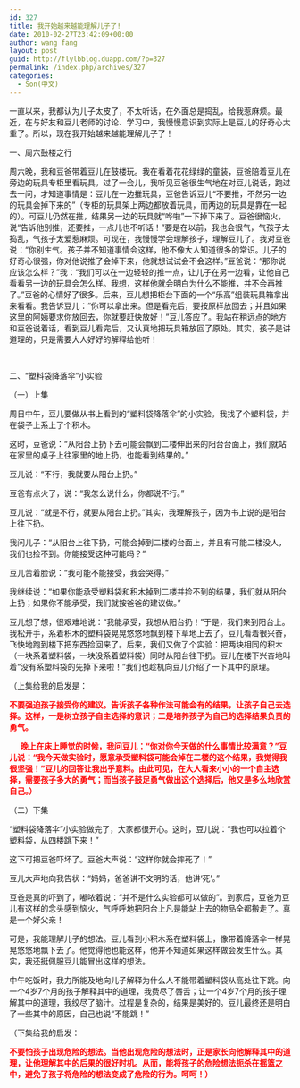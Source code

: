 ```yaml
---
id: 327
title: 我开始越来越能理解儿子了!
date: 2010-02-27T23:42:09+00:00
author: wang fang
layout: post
guid: http://flylbblog.duapp.com/?p=327
permalink: /index.php/archives/327
categories:
  - Son(中文)
---
```

一直以来，我都认为儿子太皮了，不太听话，在外面总是捣乱，给我惹麻烦。最近，在与好友和豆儿老师的讨论、学习中，我慢慢意识到实际上是豆儿的好奇心太重了。所以，现在我开始越来越能理解儿子了！

一、周六鼓楼之行

周六晚，我和豆爸带着豆儿在鼓楼玩。我在看着花花绿绿的童装，豆爸陪着豆儿在旁边的玩具专柜里看玩具。过了一会儿，我听见豆爸很生气地在对豆儿说话，跑过去一问，才知道事情是：豆儿在一边推玩具，豆爸告诉豆儿“不要推，不然另一边的玩具会掉下来的”（专柜的玩具架上两边都放着玩具，而两边的玩具是靠在一起的）。可豆儿仍然在推，结果另一边的玩具就“哗啦”一下掉下来了。豆爸很恼火，说“告诉他别推，还要推，一点儿也不听话！”要是在以前，我也会很气，气孩子太捣乱，气孩子太爱惹麻烦。可现在，我慢慢学会理解孩子，理解豆儿了。我对豆爸说：“你别生气。孩子并不知道事情会这样，他不像大人知道很多的常识。儿子的好奇心很强，你对他说推了会掉下来，他就想试试会不会这样。”豆爸说：“那你说应该怎么样？”我：“我们可以在一边轻轻的推一点，让儿子在另一边看，让他自己看看另一边的玩具会怎么样。我想，这样他就会明白为什么不能推，并不会再推了。”豆爸的心情好了很多。后来，豆儿想把柜台下面的一个“乐高”组装玩具箱拿出来看看。我告诉豆儿：“你可以拿出来。但是看完后，要按原样放回去；并且如果这里的阿姨要求你放回去，你就要赶快放好！”豆儿答应了。我站在稍远点的地方和豆爸说着话，看到豆儿看完后，又认真地把玩具箱放回了原处。其实，孩子是讲道理的，只是需要大人好好的解释给他听！

&nbsp;

二、“塑料袋降落伞”小实验

（一）上集

周日中午，豆儿要做从书上看到的“塑料袋降落伞”的小实验。我找了个塑料袋，并在袋子上系上了个积木。

这时，豆爸说：“从阳台上扔下去可能会飘到二楼伸出来的阳台台面上，我们就站在家里的桌子上往家里的地上扔，也能看到结果的。”

豆儿说：“不行，我就要从阳台上扔。”

豆爸有点火了，说：“我怎么说什么，你都说不行。”

豆儿说：“就是不行，就要从阳台上扔。”其实，我理解孩子，因为书上说的是阳台上往下扔。

我问儿子：“从阳台上往下扔，可能会掉到二楼的台面上，并且有可能二楼没人，我们也捡不到。你能接受这种可能吗？”

豆儿苦着脸说：“我可能不能接受，我会哭得。”

我继续说：“如果你能承受塑料袋和积木掉到二楼并捡不到的结果，我们就从阳台上扔；如果你不能承受，我们就按爸爸的建议做。”

豆儿想了想，很艰难地说：“我能承受，我想从阳台扔！”于是，我们来到阳台上。我松开手，系着积木的塑料袋晃晃悠悠地飘到楼下草地上去了。豆儿看着很兴奋，飞快地跑到楼下把东西捡回来了。后来，我们又做了个实验：把两块相同的积木（一块系着塑料袋，一块没系着塑料袋）同时从阳台往下扔。豆儿在楼下兴奋地叫着“没有系塑料袋的先掉下来啦！”我们也趁机向豆儿介绍了一下其中的原理。

（上集给我的启发是：

<span style="color: #ff0000"><strong>不要强迫孩子接受你的建议。告诉孩子各种作法可能会有的结果，让孩子自己去选择。这样，一是树立孩子自主选择的意识；二是培养孩子为自己的选择结果负责的勇气。</strong></span>

<span style="color: #ff0000"><strong>      晚上在床上睡觉的时候，我问豆儿：“你对你今天做的什么事情比较满意？”豆儿说：“我今天做实验时，愿意承受塑料袋可能会掉在二楼的这个结果，我觉得我很坚强！”豆儿的回答让我出乎意料。由此可见，在大人看来小小的一个自主选择，需要孩子多大的勇气；而当孩子鼓足勇气做出这个选择后，他又是多么地欣赏自己。）</strong></span>

（二）下集

“塑料袋降落伞”小实验做完了，大家都很开心。这时，豆儿说：“我也可以拉着个塑料袋，从四楼跳下来！”

这下可把豆爸吓坏了。豆爸大声说：“这样你就会摔死了！”

豆儿大声地向我告状：“妈妈，爸爸讲不文明的话，他讲‘死’。”

豆爸是真的吓到了，嘟哝着说：“并不是什么实验都可以做的”。到家后，豆爸为豆儿有这样的念头感到恼火，气呼呼地把阳台上凡是能站上去的物品全都搬走了。真是一个好父亲！

可是，我能理解儿子的想法。豆儿看到小积木系在塑料袋上，像带着降落伞一样晃晃悠悠地飘下去了。他觉得他也能这样，他并不知道如果这样做会发生什么。其实，我还挺佩服豆儿能冒出这样的想法。

中午吃饭时，我力所能及地向儿子解释为什么人不能带着塑料袋从高处往下跳。向一个4岁7个月的孩子解释其中的道理，我费尽了唇舌；让一个4岁7个月的孩子理解其中的道理，我绞尽了脑汁。过程是复杂的，结果是美好的。豆儿最终还是明白了一些其中的原因，自己也说“不能跳！”

（下集给我的启发：

<span style="color: #ff0000"><strong>不要怕孩子出现危险的想法。当他出现危险的想法时，正是家长向他解释其中的道理，让他理解其中的后果的很好时机。从而，能将孩子的危险想法扼杀在摇篮之中，避免了孩子将危险的想法变成了危险的行为。呵呵！）</strong></span>